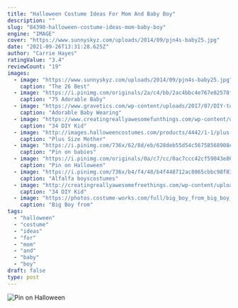 ```yaml
---
title: "Halloween Costume Ideas For Mom And Baby Boy"
description: ""
slug: "84390-halloween-costume-ideas-mom-baby-boy"
engine: "IMAGE"
cover: "https://www.sunnyskyz.com/uploads/2014/09/pjn4s-baby25.jpg"
date: "2021-09-26T13:31:28.625Z"
author: "Carrie Hayes"
ratingValue: "3.4"
reviewCount: "19"
images:
  - image: "https://www.sunnyskyz.com/uploads/2014/09/pjn4s-baby25.jpg"
    caption: "The 26 Best"
  - image: "https://i.pinimg.com/originals/2a/c4/bb/2ac4bbc4e767e82578fe8bae79e2fe6d.jpg"
    caption: "75 Adorable Baby"
  - image: "https://www.gravetics.com/wp-content/uploads/2017/07/DIY-toddler-Halloween-ghost-costume.jpg"
    caption: "Adorable Baby Wearing"
  - image: "https://www.creatingreallyawesomefunthings.com/wp-content/uploads/2014/10/Bob-Ross-1.png"
    caption: "34 DIY Kid"
  - image: "http://images.halloweencostumes.com/products/4442/1-1/plus-size-mother-nature-costume.jpg"
    caption: "Plus Size Mother"
  - image: "https://i.pinimg.com/736x/62/8d/eb/628deb55d54c56758568908e50f78895--baby-halloween-costumes-mommy-and-me.jpg"
    caption: "Pin on babies"
  - image: "https://i.pinimg.com/originals/0a/c7/cc/0ac7ccc42cf59043e866eae15891ae10.jpg"
    caption: "Pin on Halloween"
  - image: "https://i.pinimg.com/736x/b4/f4/48/b4f448712ac8065cbbc98f839f41d58b.jpg"
    caption: "Alfalfa boyscostumes"
  - image: "http://creatingreallyawesomefreethings.com/wp-content/uploads/2012/05/boy011.jpg"
    caption: "34 DIY Kid"
  - image: "https://photos.costume-works.com/full/big_boy_from_big_boy_restaurants3.jpg"
    caption: "Big Boy from"
tags:
  - "halloween"
  - "costume"
  - "ideas"
  - "for"
  - "mom"
  - "and"
  - "baby"
  - "boy"
draft: false
type: post
---
```



![Pin on Halloween](https://i.pinimg.com/originals/0a/c7/cc/0ac7ccc42cf59043e866eae15891ae10.jpg "Pin on Halloween")


<!--inArticleAds-->

<!--galleryOne-->


<!--inArticleAds-->

<!--galleryTwo-->


<!--galleryThree-->

